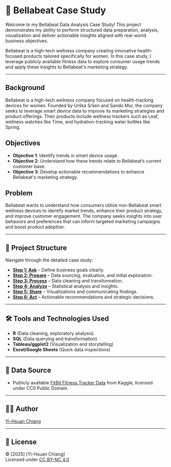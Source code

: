 # 📌 Bellabeat Case Study

Welcome to my Bellabeat Data Analysis Case Study! This project demonstrates my ability to perform structured data preparation, analysis, visualization and deliver actionable insights aligned with real-world business objectives.

Bellabeat is a high-tech wellness company creating innovative health-focused products tailored specifically for women. In this case study, I leverage publicly available fitness data to explore consumer usage trends and apply these insights to Bellabeat's marketing strategy.

---

## Background
Bellabeat is a high-tech wellness company focused on health-tracking devices for women. Founded by Urška Sršen and Sando Mur, the company seeks to leverage smart device data to improve its marketing strategies and product offerings. Their products include wellness trackers such as Leaf, wellness watches like Time, and hydration-tracking water bottles like Spring.

## Objectives
- **Objective 1**: Identify trends in smart device usage.
- **Objective 2**: Understand how these trends relate to Bellabeat’s current customer base.
- **Objective 3**: Develop actionable recommendations to enhance Bellabeat's marketing strategy.

## Problem
Bellabeat wants to understand how consumers utilize non-Bellabeat smart wellness devices to identify market trends, enhance their product strategy, and improve customer engagement. The company seeks insights into user behaviors and preferences that can inform targeted marketing campaigns and boost product adoption.

---

## 🔖 Project Structure
Navigate through the detailed case study:

- **[Step 1: Ask](step1_ask.md)** – Define business goals clearly.
- **[Step 2: Prepare](step2_prepare.md)** – Data sourcing, evaluation, and initial exploration.
- **[Step 3: Process](step3_process.md)** – Data cleaning and transformation.
- **[Step 4: Analyze](step4_analyze.md)** – Statistical analysis and insights.
- **[Step 5: Share](step5_share.md)** – Visualizations and communicating findings.
- **[Step 6: Act](step6_act.md)** – Actionable recommendations and strategic decisions.

---

## 🛠 Tools and Technologies Used
- **R** (Data cleaning, exploratory analysis)
- **SQL** (Data querying and transformation)
- **Tableau/ggplot2** (Visualization and storytelling)
- **Excel/Google Sheets** (Quick data inspections)

---

## 📁 Data Source
- Publicly available [FitBit Fitness Tracker Data](https://www.kaggle.com/datasets/arashnic/fitbit) from Kaggle, licensed under CC0 Public Domain.

---

## 👩‍💻 Author
[Yi-Hsuan Chiang](https://github.com/YiChiang12)

---

## 📜 License
© [2025] [Yi-Hsuan Chiang]  
Licensed under [CC BY-NC 4.0](https://creativecommons.org/licenses/by-nc/4.0/)
